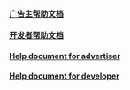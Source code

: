 #### [广告主帮助文档](https://github.com/zplayads/Help-Center/blob/master/%E5%B9%BF%E5%91%8A%E4%B8%BB%E5%B8%AE%E5%8A%A9%E6%96%87%E6%A1%A3.md)

#### [开发者帮助文档](https://github.com/zplayads/Help-Center/blob/master/%E5%BC%80%E5%8F%91%E8%80%85%E5%B8%AE%E5%8A%A9%E6%96%87%E6%A1%A3.md)

#### [Help document for advertiser](https://github.com/zplayads/Help-Center/blob/master/Help%20Doc%20for%20Advertiser.md)

#### [Help document for developer](https://github.com/zplayads/Help-Center/blob/master/Help%20Doc%20for%20Publisher.md)
